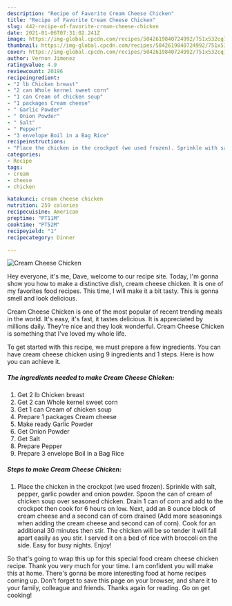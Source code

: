 ```yaml
---
description: "Recipe of Favorite Cream Cheese Chicken"
title: "Recipe of Favorite Cream Cheese Chicken"
slug: 442-recipe-of-favorite-cream-cheese-chicken
date: 2021-01-06T07:31:02.241Z
image: https://img-global.cpcdn.com/recipes/5042619840724992/751x532cq70/cream-cheese-chicken-recipe-main-photo.jpg
thumbnail: https://img-global.cpcdn.com/recipes/5042619840724992/751x532cq70/cream-cheese-chicken-recipe-main-photo.jpg
cover: https://img-global.cpcdn.com/recipes/5042619840724992/751x532cq70/cream-cheese-chicken-recipe-main-photo.jpg
author: Vernon Jimenez
ratingvalue: 4.9
reviewcount: 20196
recipeingredient:
- "2 lb Chicken breast"
- "2 can Whole kernel sweet corn"
- "1 can Cream of chicken soup"
- "1 packages Cream cheese"
- " Garlic Powder"
- " Onion Powder"
- " Salt"
- " Pepper"
- "3 envelope Boil in a Bag Rice"
recipeinstructions:
- "Place the chicken in the crockpot (we used frozen). Sprinkle with salt, pepper, garlic powder and onion powder. Spoon the can of cream of chicken soup over seasoned chicken. Drain 1 can of corn and add to the crockpot then cook for 6 hours on low. Next, add an 8 ounce block of cream cheese and a second can of corn drained (Add more seasonings when adding the cream cheese and second can of corn). Cook for an additional 30 minutes then stir. The chicken will be so tender it will fall apart easily as you stir. I served it on a bed of rice with broccoli on the side. Easy for busy nights. Enjoy!"
categories:
- Recipe
tags:
- cream
- cheese
- chicken

katakunci: cream cheese chicken 
nutrition: 259 calories
recipecuisine: American
preptime: "PT11M"
cooktime: "PT52M"
recipeyield: "1"
recipecategory: Dinner

---
```



![Cream Cheese Chicken](https://img-global.cpcdn.com/recipes/5042619840724992/751x532cq70/cream-cheese-chicken-recipe-main-photo.jpg)

Hey everyone, it's me, Dave, welcome to our recipe site. Today, I'm gonna show you how to make a distinctive dish, cream cheese chicken. It is one of my favorites food recipes. This time, I will make it a bit tasty. This is gonna smell and look delicious.



Cream Cheese Chicken is one of the most popular of recent trending meals in the world. It's easy, it's fast, it tastes delicious. It is appreciated by millions daily. They're nice and they look wonderful. Cream Cheese Chicken is something that I've loved my whole life.


To get started with this recipe, we must prepare a few ingredients. You can have cream cheese chicken using 9 ingredients and 1 steps. Here is how you can achieve it.

<!--inarticleads1-->

##### The ingredients needed to make Cream Cheese Chicken:

1. Get 2 lb Chicken breast
1. Get 2 can Whole kernel sweet corn
1. Get 1 can Cream of chicken soup
1. Prepare 1 packages Cream cheese
1. Make ready  Garlic Powder
1. Get  Onion Powder
1. Get  Salt
1. Prepare  Pepper
1. Prepare 3 envelope Boil in a Bag Rice




<!--inarticleads2-->

##### Steps to make Cream Cheese Chicken:

1. Place the chicken in the crockpot (we used frozen). Sprinkle with salt, pepper, garlic powder and onion powder. Spoon the can of cream of chicken soup over seasoned chicken. Drain 1 can of corn and add to the crockpot then cook for 6 hours on low. Next, add an 8 ounce block of cream cheese and a second can of corn drained (Add more seasonings when adding the cream cheese and second can of corn). Cook for an additional 30 minutes then stir. The chicken will be so tender it will fall apart easily as you stir. I served it on a bed of rice with broccoli on the side. Easy for busy nights. Enjoy!




So that's going to wrap this up for this special food cream cheese chicken recipe. Thank you very much for your time. I am confident you will make this at home. There's gonna be more interesting food at home recipes coming up. Don't forget to save this page on your browser, and share it to your family, colleague and friends. Thanks again for reading. Go on get cooking!
